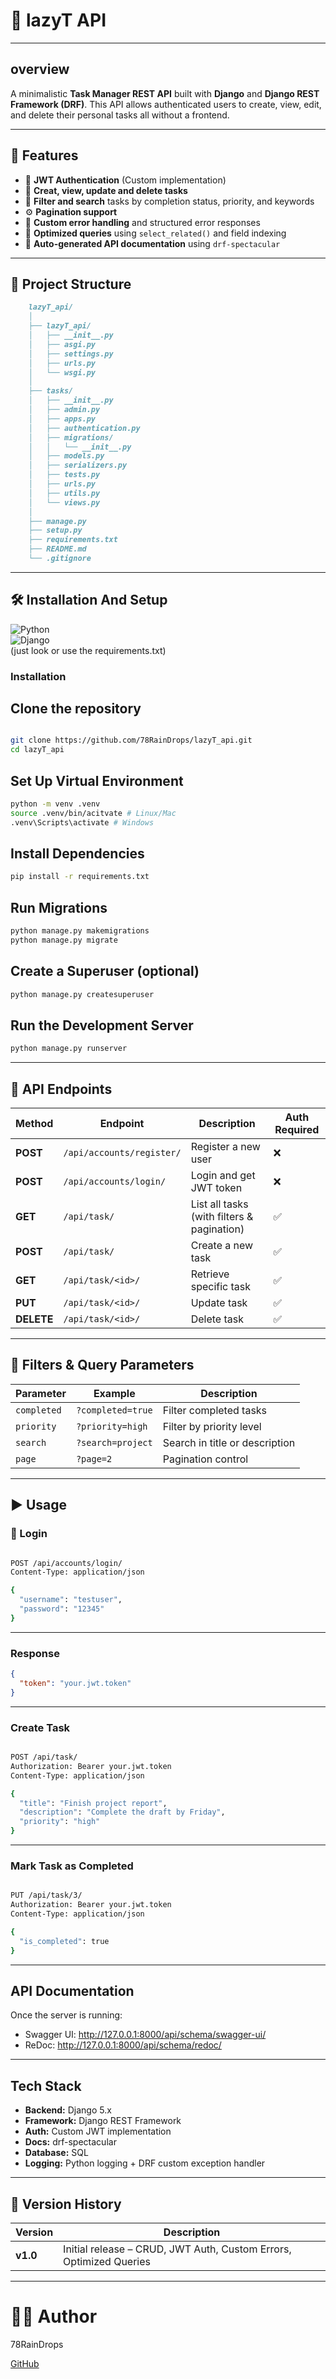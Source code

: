 # 📌 lazyT API

---

## overview

A minimalistic **Task Manager REST API** built with **Django** and **Django REST Framework (DRF)**.
This API allows authenticated users to create, view, edit, and delete their personal tasks all without a frontend.

---

## 🚀 Features

- 🔐 **JWT Authentication** (Custom implementation)
- 📝 **Creat, view, update and delete tasks**
- 🧩 **Filter and search** tasks by completion status, priority, and keywords
- ⚙️ **Pagination support**
- 🧠 **Custom error handling** and structured error responses
- 🧾 **Optimized queries** using `select_related()` and field indexing
- 🧰 **Auto-generated API documentation** using `drf-spectacular`

---

## 📁 Project Structure

```markdown
    lazyT_api/
    │
    ├── lazyT_api/
    │   ├── __init__.py
    │   ├── asgi.py
    │   ├── settings.py
    │   ├── urls.py
    │   └── wsgi.py
    │
    ├── tasks/
    │   ├── __init__.py
    │   ├── admin.py
    │   ├── apps.py
    │   ├── authentication.py
    │   ├── migrations/
    │   │   └── __init__.py
    │   ├── models.py
    │   ├── serializers.py
    │   ├── tests.py
    │   ├── urls.py
    │   ├── utils.py
    │   └── views.py
    │
    ├── manage.py
    ├── setup.py
    ├── requirements.txt
    ├── README.md
    └── .gitignore
```

---

## 🛠 Installation And Setup

![Python](https://img.shields.io/badge/python-3.12+-blue)  
![Django](https://img.shields.io/badge/Django-3.12+-blue)  
(just look or use the requirements.txt)

### Installation

## Clone the repository

```bash

git clone https://github.com/78RainDrops/lazyT_api.git
cd lazyT_api
```

## Set Up Virtual Environment

```bash
python -m venv .venv
source .venv/bin/acitvate # Linux/Mac
.venv\Scripts\activate # Windows

```

## Install Dependencies

```bash
pip install -r requirements.txt

```

## Run Migrations

```bash
python manage.py makemigrations
python manage.py migrate

```

## Create a Superuser (optional)

```bash
python manage.py createsuperuser

```

## Run the Development Server

```bash
python manage.py runserver

```

---

## 📡 API Endpoints

| Method     | Endpoint                  | Description                                | Auth Required |
| ---------- | ------------------------- | ------------------------------------------ | ------------- |
| **POST**   | `/api/accounts/register/` | Register a new user                        | ❌            |
| **POST**   | `/api/accounts/login/`    | Login and get JWT token                    | ❌            |
| **GET**    | `/api/task/`              | List all tasks (with filters & pagination) | ✅            |
| **POST**   | `/api/task/`              | Create a new task                          | ✅            |
| **GET**    | `/api/task/<id>/`         | Retrieve specific task                     | ✅            |
| **PUT**    | `/api/task/<id>/`         | Update task                                | ✅            |
| **DELETE** | `/api/task/<id>/`         | Delete task                                | ✅            |

---

## 🔎 Filters & Query Parameters

| Parameter   | Example           | Description                    |
| ----------- | ----------------- | ------------------------------ |
| `completed` | `?completed=true` | Filter completed tasks         |
| `priority`  | `?priority=high`  | Filter by priority level       |
| `search`    | `?search=project` | Search in title or description |
| `page`      | `?page=2`         | Pagination control             |

---

## ▶ Usage

### 🔐 Login

```bash

POST /api/accounts/login/
Content-Type: application/json

{
  "username": "testuser",
  "password": "12345"
}

```

---

### Response

```json
{
  "token": "your.jwt.token"
}
```

---

### Create Task

```bash

POST /api/task/
Authorization: Bearer your.jwt.token
Content-Type: application/json

{
  "title": "Finish project report",
  "description": "Complete the draft by Friday",
  "priority": "high"
}

```

---

### Mark Task as Completed

```bash

PUT /api/task/3/
Authorization: Bearer your.jwt.token
Content-Type: application/json

{
  "is_completed": true
}

```

---

## API Documentation

Once the server is running:

- Swagger UI: http://127.0.0.1:8000/api/schema/swagger-ui/
- ReDoc: http://127.0.0.1:8000/api/schema/redoc/

---

## Tech Stack

- **Backend:** Django 5.x
- **Framework:** Django REST Framework
- **Auth:** Custom JWT implementation
- **Docs:** drf-spectacular
- **Database:** SQL
- **Logging:** Python logging + DRF custom exception handler

---

## 🧾 Version History

| Version  | Description                                                        |
| -------- | ------------------------------------------------------------------ |
| **v1.0** | Initial release – CRUD, JWT Auth, Custom Errors, Optimized Queries |

---

# 👨‍💻 Author

78RainDrops

[GitHub](https://github.com/78RainDrops)

```

```

